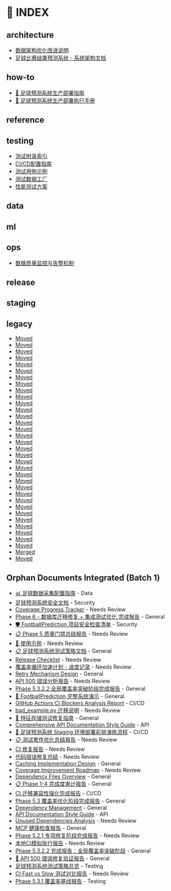 # 📑 INDEX

## architecture

- [数据架构优化改进说明](architecture/ARCHITECTURE_IMPROVEMENTS.md)
- [足球比赛结果预测系统 - 系统架构文档](architecture/architecture.md)

## how-to

- [🚀 足球预测系统生产部署指南](how-to/DEPLOYMENT_GUIDE.md)
- [🚀 足球预测系统生产部署执行手册](how-to/PRODUCTION_DEPLOYMENT_GUIDE.md)

## reference


## testing

- [测试附录索引](testing/README.md)
- [CI/CD配置指南](testing/ci_config.md)
- [测试用例示例](testing/examples.md)
- [测试数据工厂](testing/fixtures_factories.md)
- [性能测试方案](testing/performance_tests.md)

## data


## ml


## ops

- [数据质量监控与告警机制](ops/MONITORING.md)

## release


## staging


## legacy

- [Moved](legacy/CI_FINAL_REPORT.md)
- [Moved](legacy/CI_FIX_REPORT.md)
- [Moved](legacy/CI_MIGRATION_COMPATIBILITY_REPORT.md)
- [Moved](legacy/CI_REPORT.md)
- [Moved](legacy/CI_SLOW_SUITE_FIX_REPORT.md)
- [Moved](legacy/CI_SUCCESS_REPORT.md)
- [Moved](legacy/COVERAGE_BASELINE_REPORT.md)
- [Moved](legacy/COVERAGE_IMPROVEMENT_FINAL_REPORT.md)
- [Moved](legacy/DATABASE_CONFIG_FIXES_REPORT.md)
- [Moved](legacy/EXTERNAL_DEPENDENCIES_COMPLETION_REPORT.md)
- [Moved](legacy/LOCAL_CI_REPORT.md)
- [Moved](legacy/MARSHMALLOW_WARNING_RESOLUTION_REPORT.md)
- [Moved](legacy/OPTIMIZATION_REPORT.md)
- [Moved](legacy/PHASE5.2.1_COMPLETION_REPORT.md)
- [Moved](legacy/PHASE5.2_COMPLETION_REPORT.md)
- [Moved](legacy/PHASE5.3.2.2_COMPLETION_REPORT.md)
- [Moved](legacy/PHASE5.3_COMPLETION_REPORT.md)
- [Moved](legacy/PHASE5322_COMPLETION_REPORT.md)
- [Moved](legacy/PHASE5_COMPLETION_REPORT.md)
- [Moved](legacy/PHASE6_COMPLETION_REPORT.md)
- [Moved](legacy/PHASE6_PROGRESS.md)
- [Moved](legacy/PHASE_COMPLETION_AUDIT.md)
- [Moved](legacy/PROBLEM_RESOLUTION_REPORT.md)
- [Moved](legacy/PROBLEM_STATUS_FINAL_REPORT.md)
- [Moved](legacy/PRODUCTION_DEPLOYMENT_MONITORING_COMPLETION_REPORT.md)
- [Moved](legacy/QA_VERIFICATION_REPORT.md)
- [Moved](legacy/QUALITY_IMPROVEMENT_COMPLETION_REPORT.md)
- [Moved](legacy/QUALITY_REPORT.md)
- [Moved](legacy/REPAIR_VERIFICATION_REPORT.md)
- [Moved](legacy/STAGE3_PROGRESS_REPORT.md)
- [Moved](legacy/STAGE6_COMPLETION_REPORT.md)
- [Moved](legacy/TESTING_OPTIMIZATION_REPORT.md)
- [Moved](legacy/TEST_ARCHITECTURE_REFACTOR_REPORT.md)
- [Merged](legacy/TEST_STRATEGY.md)
- [Moved](legacy/monitoring.md)

## Orphan Documents Integrated (Batch 1)
- [📊 足球数据采集配置指南](DATA_COLLECTION_SETUP.md) - Data
- [足球预测系统安全文档](SECURITY.md) - Security
- [Coverage Progress Tracker](COVERAGE_PROGRESS.md) - Needs Review
- [Phase 6 - 数据库迁移修复 + 集成测试优化 完成报告](PHASE6_PROGRESS.md) - General
- [🛡️ FootballPrediction 项目安全检查清单](security-checklist.md) - Security
- [📋 Phase 5 质量门禁总结报告](PHASE5_COMPLETION_REPORT.md) - Needs Review
- [📖 使用示例](USAGE_EXAMPLES.md) - Needs Review
- [📋 足球预测系统测试策略文档](TEST_STRATEGY.md) - General
- [Release Checklist](RELEASE_CHECKLIST.md) - Needs Review
- [覆盖率循环加速计划 - 进度记录](COVERAGE_PROGRESS_NEW.md) - Needs Review
- [Retry Mechanism Design](RETRY_MECHANISM_DESIGN.md) - General
- [API 500 错误分析报告](API_500_ERROR_ANALYSIS.md) - Needs Review
- [Phase 5.3.2.2 全局覆盖率突破阶段完成报告](PHASE5.3.2.2_COMPLETION_REPORT.md) - General
- [🎯 FootballPrediction 完整系统演示](COMPLETE_DEMO.md) - General
- [GitHub Actions CI Blockers Analysis Report](CI_BLOCKERS.md) - CI/CD
- [bad_example.py 迁移说明](bad_example.md) - Needs Review
- [🔧 特征存储测试修复指南](FEATURE_STORE_TEST_FIXES.md) - General
- [Comprehensive API Documentation Style Guide](COMPREHENSIVE_API_DOCUMENTATION_STYLE_GUIDE.md) - API
- [🎯 足球预测系统 Staging 环境部署彩排演练流程](STAGING_DEPLOYMENT_REHEARSAL.md) - CI/CD
- [📋 测试套件优化总结报告](TESTING_OPTIMIZATION_REPORT.md) - Needs Review
- [CI 修复报告](CI_FIX_REPORT.md) - Needs Review
- [代码错误修复总结](code_fixes_summary.md) - Needs Review
- [Caching Implementation Design](CACHING_IMPLEMENTATION_DESIGN.md) - General
- [Coverage Improvement Roadmap](COVERAGE_ROADMAP.md) - Needs Review
- [Dependency Files Overview](DEPENDENCY_FILES_OVERVIEW.md) - General
- [📋 Phase 1-4 完成度审计报告](PHASE_COMPLETION_AUDIT.md) - General
- [CI 迁移兼容性强化完成报告](CI_MIGRATION_COMPATIBILITY_REPORT.md) - CI/CD
- [Phase 5.3 覆盖率优化阶段完成报告](PHASE5.3_COMPLETION_REPORT.md) - General
- [Dependency Management](DEPENDENCY_MANAGEMENT.md) - General
- [API Documentation Style Guide](API_DOCUMENTATION_STYLE_GUIDE.md) - API
- [Unused Dependencies Analysis](UNUSED_DEPENDENCIES_ANALYSIS.md) - Needs Review
- [MCP 健康检查报告](MCP_HEALTH_CHECK.md) - General
- [Phase 5.2.1 专项修复阶段完成报告](PHASE5.2.1_COMPLETION_REPORT.md) - Needs Review
- [本地CI模拟执行报告](LOCAL_CI_REPORT.md) - Needs Review
- [Phase 5.3.2.2 完成报告：全局覆盖率突破阶段](PHASE5322_COMPLETION_REPORT.md) - General
- [🎯 API 500 错误修复验证报告](REPAIR_VERIFICATION_REPORT.md) - General
- [足球预测系统测试策略总览](TESTING_STRATEGY.md) - Testing
- [CI Fast vs Slow 测试对比报告](CI_REPORT.md) - Needs Review
- [Phase 5.3.1 覆盖率基线报告](COVERAGE_BASELINE_REPORT.md) - Testing
